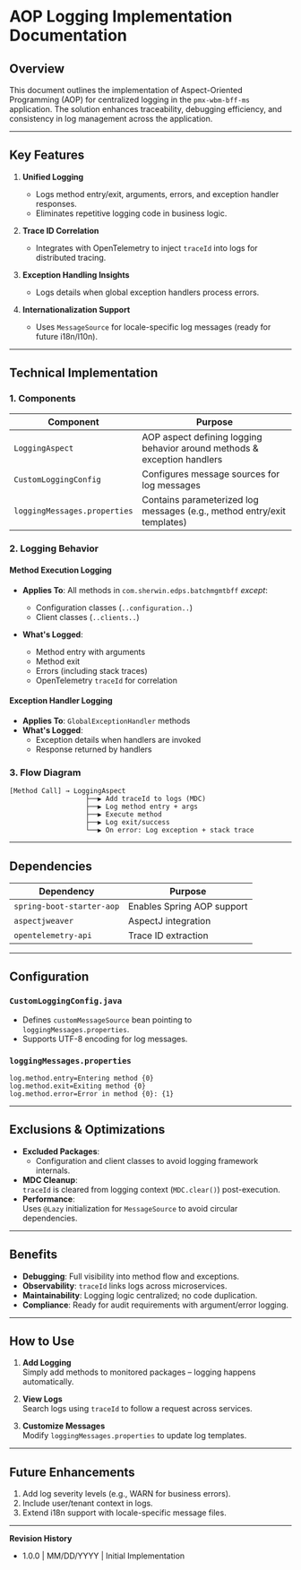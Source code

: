 # AOP Logging Implementation Documentation

## Overview
This document outlines the implementation of Aspect-Oriented Programming (AOP) for centralized logging in the `pmx-wbm-bff-ms` application. The solution enhances traceability, debugging efficiency, and consistency in log management across the application.

---

## Key Features
1. **Unified Logging**  
   - Logs method entry/exit, arguments, errors, and exception handler responses.
   - Eliminates repetitive logging code in business logic.

2. **Trace ID Correlation**  
   - Integrates with OpenTelemetry to inject `traceId` into logs for distributed tracing.

3. **Exception Handling Insights**  
   - Logs details when global exception handlers process errors.

4. **Internationalization Support**  
   - Uses `MessageSource` for locale-specific log messages (ready for future i18n/l10n).

---

## Technical Implementation

### 1. Components
| Component                 | Purpose                                                                 |
|---------------------------|-------------------------------------------------------------------------|
| `LoggingAspect`           | AOP aspect defining logging behavior around methods & exception handlers|
| `CustomLoggingConfig`     | Configures message sources for log messages                             |
| `loggingMessages.properties` | Contains parameterized log messages (e.g., method entry/exit templates) |

### 2. Logging Behavior
#### **Method Execution Logging**  
- **Applies To**: All methods in `com.sherwin.edps.batchmgmtbff` *except*:
  - Configuration classes (`..configuration..`)
  - Client classes (`..clients..`)
  
- **What's Logged**:
  - Method entry with arguments
  - Method exit
  - Errors (including stack traces)
  - OpenTelemetry `traceId` for correlation

#### **Exception Handler Logging**  
- **Applies To**: `GlobalExceptionHandler` methods
- **What's Logged**:
  - Exception details when handlers are invoked
  - Response returned by handlers

### 3. Flow Diagram
```
[Method Call] → LoggingAspect
                   ├──▶ Add traceId to logs (MDC)
                   ├──▶ Log method entry + args
                   ├──▶ Execute method
                   ├──▶ Log exit/success
                   └──▶ On error: Log exception + stack trace
```

---

## Dependencies
| Dependency                     | Purpose                          |
|--------------------------------|----------------------------------|
| `spring-boot-starter-aop`      | Enables Spring AOP support       |
| `aspectjweaver`                | AspectJ integration              |
| `opentelemetry-api`            | Trace ID extraction              |

---

## Configuration
### `CustomLoggingConfig.java`
- Defines `customMessageSource` bean pointing to `loggingMessages.properties`.
- Supports UTF-8 encoding for log messages.

### `loggingMessages.properties`
```properties
log.method.entry=Entering method {0}
log.method.exit=Exiting method {0}
log.method.error=Error in method {0}: {1}
```

---

## Exclusions & Optimizations
- **Excluded Packages**:  
  - Configuration and client classes to avoid logging framework internals.
- **MDC Cleanup**:  
  `traceId` is cleared from logging context (`MDC.clear()`) post-execution.
- **Performance**:  
  Uses `@Lazy` initialization for `MessageSource` to avoid circular dependencies.

---

## Benefits
- **Debugging**: Full visibility into method flow and exceptions.
- **Observability**: `traceId` links logs across microservices.
- **Maintainability**: Logging logic centralized; no code duplication.
- **Compliance**: Ready for audit requirements with argument/error logging.

---

## How to Use
1. **Add Logging**  
   Simply add methods to monitored packages – logging happens automatically.

2. **View Logs**  
   Search logs using `traceId` to follow a request across services.

3. **Customize Messages**  
   Modify `loggingMessages.properties` to update log templates.

---

## Future Enhancements
1. Add log severity levels (e.g., WARN for business errors).
2. Include user/tenant context in logs.
3. Extend i18n support with locale-specific message files.

---

**Revision History**  
- 1.0.0 | MM/DD/YYYY | Initial Implementation